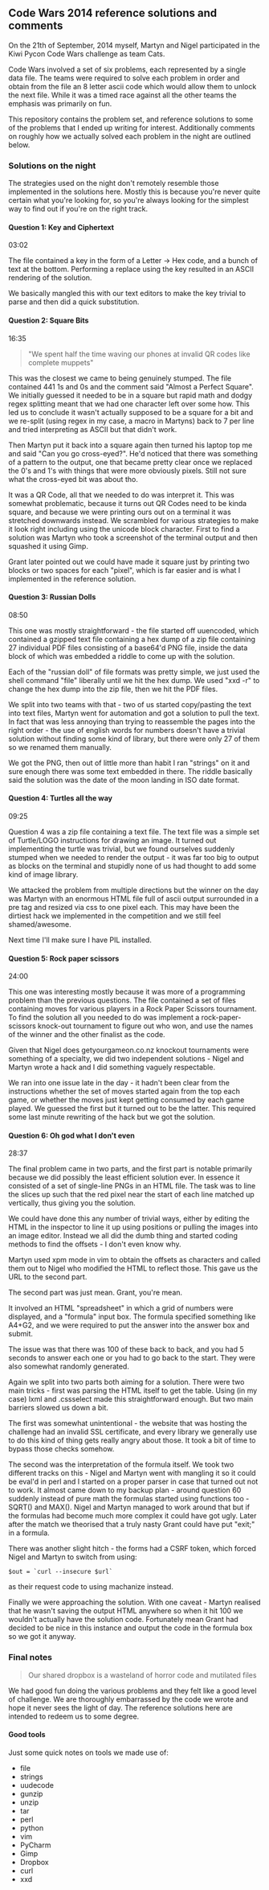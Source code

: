 ## Code Wars 2014 reference solutions and comments

On the 21th of September, 2014 myself, Martyn and Nigel participated in the Kiwi Pycon Code Wars challenge as team Cats.
 
Code Wars involved a set of six problems, each represented by a single data file. The teams were required to solve each
 problem in order and obtain from the file an 8 letter ascii code which would allow them to unlock the next file. While
 it was a timed race against all the other teams the emphasis was primarily on fun.
 
This repository contains the problem set, and reference solutions to some of the problems that I ended up writing for
interest. Additionally comments on roughly how we actually solved each problem in the night are outlined below.

### Solutions on the night

The strategies used on the night don't remotely resemble those implemented in the solutions here. Mostly this is 
because you're never quite certain what you're looking for, so you're always looking for the simplest way to find out
if you're on the right track.


#### Question 1: Key and Ciphertext

03:02

The file contained a key in the form of a Letter -> Hex code, and a bunch of text at the bottom. Performing a replace
using the key resulted in an ASCII rendering of the solution.

We basically mangled this with our text editors to make the key trivial to parse and then did a quick substitution.

#### Question 2: Square Bits

16:35

> "We spent half the time waving our phones at invalid QR codes like complete muppets"

This was the closest we came to being genuinely stumped. The file contained 441 1s and 0s and the comment said "Almost
a Perfect Square". We initially guessed it needed to be in a square but rapid math and dodgy regex splitting meant
that we had one character left over some how. This led us to conclude it wasn't actually supposed to be a square for
a bit and we re-split (using regex in my case, a macro in Martyns) back to 7 per line and tried interpreting as 
ASCII but that didn't work.

Then Martyn put it back into a square again then turned his laptop top me and said "Can you go cross-eyed?". He'd noticed
that there was something of a pattern to the output, one that became pretty clear once we replaced the 0's and 1's with
things that were more obviously pixels. Still not sure what the cross-eyed bit was about tho.

It was a QR Code, all that we needed to do was interpret it. This was somewhat problematic, because it turns out QR Codes
 need to be kinda square, and because we were printing ours out on a terminal it was stretched downwards instead. We
 scrambled for various strategies to make it look right including using the unicode block character. First to find a
 solution was Martyn who took a screenshot of the terminal output and then squashed it using Gimp.
 
 Grant later pointed out we could have made it square just by printing two blocks or two spaces for each "pixel",
 which is far easier and is what I implemented in the reference solution.
 
 
#### Question 3: Russian Dolls

08:50

This one was mostly straightforward - the file started off uuencoded, which contained a gzipped text file containing a
hex dump of a zip file containing 27 individual PDF files consisting of a base64'd PNG file, inside the data block of
which was embedded a riddle to come up with the solution.
   
Each of the "russian doll" of file formats was pretty simple, we just used the shell command "file" liberally until we
hit the hex dump. We used "xxd -r" to change the hex dump into the zip file, then we hit the PDF files.

We split into two teams with that - two of us started copy/pasting the text into text files, Martyn went for automation
and got a solution to pull the text. In fact that was less annoying than trying to reassemble the pages into the right
order - the use of english words for numbers doesn't have a trivial solution without finding some kind of library,
but there were only 27 of them so we renamed them manually.

We got the PNG, then out of little more than habit I ran "strings" on it and sure enough there was some text embedded 
in there. The riddle basically said the solution was the date of the moon landing in ISO date format.

#### Question 4: Turtles all the way

09:25

Question 4 was a zip file containing a text file. The text file was a simple set of Turtle/LOGO instructions for drawing
an image. It turned out implementing the turtle was trivial, but we found ourselves suddenly stumped when we needed to
render the output - it was far too big to output as blocks on the terminal and stupidly none of us had thought to add
some kind of image library.

We attacked the problem from multiple directions but the winner on the day was Martyn with an enormous HTML file full of
ascii output surrounded in a pre tag and resized via css to one pixel each. This may have been the dirtiest hack we
implemented in the competition and we still feel shamed/awesome.

Next time I'll make sure I have PIL installed.

#### Question 5: Rock paper scissors

24:00
 
This one was interesting mostly because it was more of a programming problem than the previous questions. The file
contained a set of files containing moves for various players in a Rock Paper Scissors tournament. To find the solution
all you needed to do was implement a rock-paper-scissors knock-out tournament to figure out who won, and use the names
of the winner and the other finalist as the code.

Given that Nigel does getyourgameon.co.nz knockout tournaments were something of a specialty, we did two independent 
 solutions - Nigel and Martyn wrote a hack and I did something vaguely respectable.
 
We ran into one issue late in the day - it hadn't been clear from the instructions whether the set of moves started
again from the top each game, or whether the moves just kept getting consumed by each game played. We guessed the first
but it turned out to be the latter. This required some last minute rewriting of the hack but we got the solution.

#### Question 6: Oh god what I don't even

28:37

The final problem came in two parts, and the first part is notable primarily because we did possibly the least efficient
solution ever. In essence it consisted of a set of single-line PNGs in an HTML file. The task was to line the slices up
such that the red pixel near the start of each line matched up vertically, thus giving you the solution.

We could have done this any number of trivial ways, either by editing the HTML in the inspector to line it up using 
positions or pulling the images into an image editor. Instead we all did the dumb thing and started coding methods to
find the offsets - I don't even know why.
  
Martyn used xpm mode in vim to obtain the offsets as characters and called them out to Nigel who modified the HTML to
reflect those. This gave us the URL to the second part.

The second part was just mean. Grant, you're mean.

It involved an HTML "spreadsheet" in which a grid of numbers were displayed, and a "formula" input box. The formula
specified something like A4+G2, and we were required to put the answer into the answer box and submit.

The issue was that there was 100 of these back to back, and you had 5 seconds to answer each one or you had to go
back to the start. They were also somewhat randomly generated.

Again we split into two parts both aiming for a solution. There were two main tricks - first was parsing the HTML
itself to get the table. Using (in my case) lxml and .cssselect made this straightforward enough. But two main
barriers slowed us down a bit.

The first was somewhat unintentional - the website that was hosting the challenge had an invalid SSL certificate, and
every library we generally use to do this kind of thing gets really angry about those. It took a bit of time to bypass
those checks somehow.

The second was the interpretation of the formula itself. We took two different tracks on this - Nigel and Martyn went
with mangling it so it could be eval'd in perl and I started on a proper parser in case that turned out not to work. It
almost came down to my backup plan - around question 60 suddenly instead of pure math the formulas started using 
functions too - SQRT() and MAX(). Nigel and Martyn managed to work around that but if the formulas had become much more
complex it could have got ugly. Later after the match we theorised that a truly nasty Grant could have put "exit;" 
in a formula.

There was another slight hitch - the forms had a CSRF token, which forced Nigel and Martyn to switch from using:

```
$out = `curl --insecure $url`
```

as their request code to using machanize instead.

Finally we were approaching the solution. With one caveat - Martyn realised that he wasn't saving the output HTML
anywhere so when it hit 100 we wouldn't actually have the solution code. Fortunately mean Grant had decided to be
nice in this instance and output the code in the formula box so we got it anyway.

### Final notes

> Our shared dropbox is a wasteland of horror code and mutilated files  

We had good fun doing the various problems and they felt like a good level of challenge. We are thoroughly embarrassed by
the code we wrote and hope it never sees the light of day. The reference solutions here are intended to redeem us to some
degree.


#### Good tools

Just some quick notes on tools we made use of:

 * file
 * strings
 * uudecode
 * gunzip
 * unzip
 * tar
 * perl
 * python
 * vim
 * PyCharm
 * Gimp
 * Dropbox
 * curl
 * xxd


